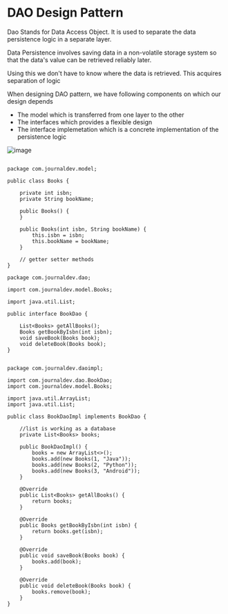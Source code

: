 # DAO Design Pattern

Dao Stands for Data Access Object. It is used to separate the data persistence logic in a separate layer.

Data Persistence involves saving data in a non-volatile storage system so that the data's value can be retrieved reliably later.

Using this we don't have to know where the data is retrieved.
This acquires separation of logic

When designing DAO pattern, we have following components on which our design depends
- The model which is transferred from one layer to the other
- The interfaces which provides a flexible design
- The interface implemetation which is a concrete implementation of the persistence logic

![image](https://user-images.githubusercontent.com/41399709/149393699-c1719b85-0069-4340-b97c-cce8201a404c.png)

```

package com.journaldev.model;

public class Books {

    private int isbn;
    private String bookName;

    public Books() {
    }

    public Books(int isbn, String bookName) {
        this.isbn = isbn;
        this.bookName = bookName;
    }

    // getter setter methods
}
```

```
package com.journaldev.dao;

import com.journaldev.model.Books;

import java.util.List;

public interface BookDao {

    List<Books> getAllBooks();
    Books getBookByIsbn(int isbn);
    void saveBook(Books book);
    void deleteBook(Books book);
}
```

```

package com.journaldev.daoimpl;

import com.journaldev.dao.BookDao;
import com.journaldev.model.Books;

import java.util.ArrayList;
import java.util.List;

public class BookDaoImpl implements BookDao {

    //list is working as a database
    private List<Books> books;

    public BookDaoImpl() {
        books = new ArrayList<>();
        books.add(new Books(1, "Java"));
        books.add(new Books(2, "Python"));
        books.add(new Books(3, "Android"));
    }

    @Override
    public List<Books> getAllBooks() {
        return books;
    }

    @Override
    public Books getBookByIsbn(int isbn) {
        return books.get(isbn);
    }

    @Override
    public void saveBook(Books book) {
        books.add(book);
    }

    @Override
    public void deleteBook(Books book) {
        books.remove(book);
    }
}
```
